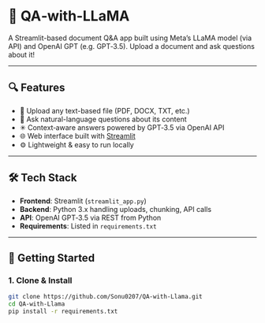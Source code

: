 # 🦙 QA‑with‑LLaMA

A Streamlit-based document Q&A app built using Meta’s LLaMA model (via API) and OpenAI GPT (e.g. GPT‑3.5). Upload a document and ask questions about it!

---

## 🔍 Features

- 📄 Upload any text-based file (PDF, DOCX, TXT, etc.)
- 💬 Ask natural-language questions about its content
- ✳ Context‑aware answers powered by GPT‑3.5 via OpenAI API
- 🌐 Web interface built with [Streamlit](https://streamlit.io)
- ⚙️ Lightweight & easy to run locally

---

## 🛠️ Tech Stack

- **Frontend**: Streamlit (`streamlit_app.py`)
- **Backend**: Python 3.x handling uploads, chunking, API calls
- **API**: OpenAI GPT‑3.5 via REST from Python
- **Requirements**: Listed in `requirements.txt`

---

## 🚀 Getting Started

### 1. Clone & Install

```bash
git clone https://github.com/Sonu0207/QA-with-Llama.git
cd QA-with-Llama
pip install -r requirements.txt
